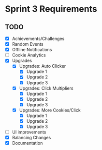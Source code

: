# Sprint 3 Requirements

## TODO

- [X] Achievements/Challenges
- [X] Random Events
- [X] Offline Notifications
- [ ] Cookie Analytics
- [X] Upgrades
  - [X] Upgrades: Auto Clicker
    - [X] Upgrade 1
    - [X] Upgrade 2
    - [X] Upgrade 3
  - [X] Upgrades: Click Multipliers
    - [X] Upgrade 1
    - [X] Upgrade 2
    - [X] Upgrade 3
  - [X] Upgrades: More Cookies/Click
    - [X] Upgrade 1
    - [X] Upgrade 2
    - [X] Upgrade 3
- [ ] UI improvements
- [X] Balancing Changes
- [X] Documentation
